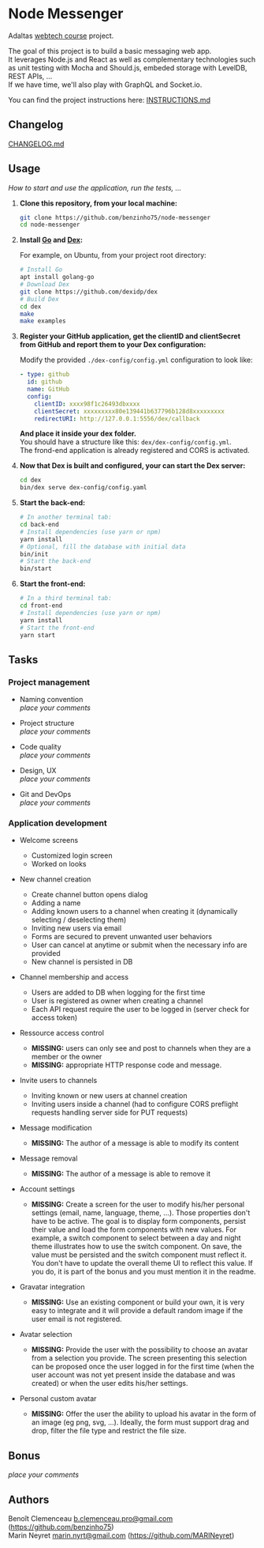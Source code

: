 # Node Messenger

Adaltas [webtech course](https://github.com/adaltas/ece-2020-fall-webtech) project.

The goal of this project is to build a basic messaging web app.<br>
It leverages Node.js and React as well as complementary technologies such as unit testing with Mocha and Should.js, embeded storage with LevelDB, REST APIs, ...<br>
If we have time, we'll also play with GraphQL and Socket<span>.io.

You can find the project instructions here: [INSTRUCTIONS.md](../master/INSTRUCTIONS.md)

## Changelog

[CHANGELOG.md](../master/CHANGELOG.md)

## Usage

_How to start and use the application, run the tests, ..._

1. **Clone this repository, from your local machine:**<br>

   ```bash
   git clone https://github.com/benzinho75/node-messenger
   cd node-messenger
   ```

2. **Install [Go](https://golang.org/) and [Dex](https://dexidp.io/docs/getting-started/):**<br>

   For example, on Ubuntu, from your project root directory:

   ```bash
   # Install Go
   apt install golang-go
   # Download Dex
   git clone https://github.com/dexidp/dex
   # Build Dex
   cd dex
   make
   make examples
   ```

3. **Register your GitHub application, get the clientID and clientSecret from GitHub and report them to your Dex configuration:**<br>

   Modify the provided `./dex-config/config.yml` configuration to look like:

   ```yaml
   - type: github
     id: github
     name: GitHub
     config:
       clientID: xxxx98f1c26493dbxxxx
       clientSecret: xxxxxxxxx80e139441b637796b128d8xxxxxxxxx
       redirectURI: http://127.0.0.1:5556/dex/callback
   ```

   **And place it inside your dex folder.**<br>
   You should have a structure like this: `dex/dex-config/config.yml`.<br>
   The frond-end application is already registered and CORS is activated.

4. **Now that Dex is built and configured, your can start the Dex server:**<br>

   ```bash
   cd dex
   bin/dex serve dex-config/config.yaml
   ```

5. **Start the back-end:**<br>

   ```bash
   # In another terminal tab:
   cd back-end
   # Install dependencies (use yarn or npm)
   yarn install
   # Optional, fill the database with initial data
   bin/init
   # Start the back-end
   bin/start
   ```

6. **Start the front-end:**<br>
   ```bash
   # In a third terminal tab:
   cd front-end
   # Install dependencies (use yarn or npm)
   yarn install
   # Start the front-end
   yarn start
   ```

## Tasks

### Project management

- Naming convention  
  _place your comments_

- Project structure  
  _place your comments_

- Code quality  
  _place your comments_

- Design, UX  
  _place your comments_

- Git and DevOps  
  _place your comments_

### Application development

- Welcome screens

  - Customized login screen
  - Worked on looks

- New channel creation

  - Create channel button opens dialog
  - Adding a name
  - Adding known users to a channel when creating it (dynamically selecting / deselecting them)
  - Inviting new users via email
  - Forms are secured to prevent unwanted user behaviors
  - User can cancel at anytime or submit when the necessary info are provided
  - New channel is persisted in DB

- Channel membership and access

  - Users are added to DB when logging for the first time
  - User is registered as owner when creating a channel
  - Each API request require the user to be logged in (server check for access token)

- Ressource access control

  - **MISSING:** users can only see and post to channels when they are a member or the owner
  - **MISSING:** appropriate HTTP response code and message.

- Invite users to channels

  - Inviting known or new users at channel creation
  - Inviting users inside a channel (had to configure CORS preflight requests handling server side for PUT requests)

- Message modification

  - **MISSING:** The author of a message is able to modify its content

- Message removal

  - **MISSING:** The author of a message is able to remove it

- Account settings

  - **MISSING:** Create a screen for the user to modify his/her personal settings (email, name, language, theme, ...). Those properties don't have to be active. The goal is to display form components, persist their value and load the form components with new values. For example, a switch component to select between a day and night theme illustrates how to use the switch component. On save, the value must be persisted and the switch component must reflect it. You don't have to update the overall theme UI to reflect this value. If you do, it is part of the bonus and you must mention it in the readme.

- Gravatar integration

  - **MISSING:** Use an existing component or build your own, it is very easy to integrate and it will provide a default random image if the user email is not registered.

- Avatar selection

  - **MISSING:** Provide the user with the possibility to choose an avatar from a selection you provide. The screen presenting this selection can be proposed once the user logged in for the first time (when the user account was not yet present inside the database and was created) or when the user edits his/her settings.

- Personal custom avatar

  - **MISSING:** Offer the user the ability to upload his avatar in the form of an image (eg png, svg, ...). Ideally, the form must support drag and drop, filter the file type and restrict the file size.

## Bonus

_place your comments_

## Authors

Benoît Clemenceau <b.clemenceau.pro@gmail.com> (https://github.com/benzinho75)<br>
Marin Neyret <marin.nyrt@gmail.com> (https://github.com/MARINeyret)
